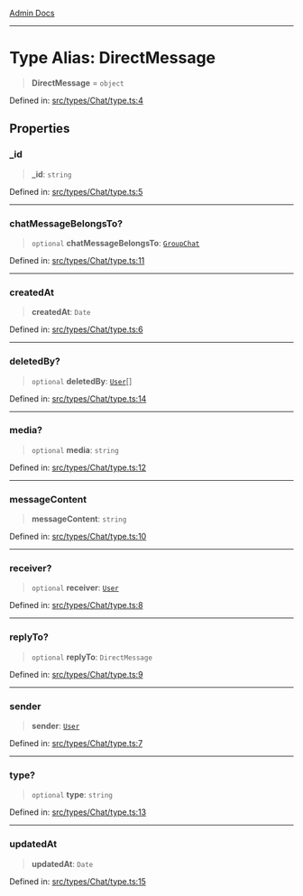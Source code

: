 [Admin Docs](/)

---

# Type Alias: DirectMessage

> **DirectMessage** = `object`

Defined in: [src/types/Chat/type.ts:4](https://github.com/PalisadoesFoundation/talawa-admin/blob/main/src/types/Chat/type.ts#L4)

## Properties

### \_id

> **\_id**: `string`

Defined in: [src/types/Chat/type.ts:5](https://github.com/PalisadoesFoundation/talawa-admin/blob/main/src/types/Chat/type.ts#L5)

---

### chatMessageBelongsTo?

> `optional` **chatMessageBelongsTo**: [`GroupChat`](GroupChat.md)

Defined in: [src/types/Chat/type.ts:11](https://github.com/PalisadoesFoundation/talawa-admin/blob/main/src/types/Chat/type.ts#L11)

---

### createdAt

> **createdAt**: `Date`

Defined in: [src/types/Chat/type.ts:6](https://github.com/PalisadoesFoundation/talawa-admin/blob/main/src/types/Chat/type.ts#L6)

---

### deletedBy?

> `optional` **deletedBy**: [`User`](../../../User/type/type-aliases/User.md)[]

Defined in: [src/types/Chat/type.ts:14](https://github.com/PalisadoesFoundation/talawa-admin/blob/main/src/types/Chat/type.ts#L14)

---

### media?

> `optional` **media**: `string`

Defined in: [src/types/Chat/type.ts:12](https://github.com/PalisadoesFoundation/talawa-admin/blob/main/src/types/Chat/type.ts#L12)

---

### messageContent

> **messageContent**: `string`

Defined in: [src/types/Chat/type.ts:10](https://github.com/PalisadoesFoundation/talawa-admin/blob/main/src/types/Chat/type.ts#L10)

---

### receiver?

> `optional` **receiver**: [`User`](../../../User/type/type-aliases/User.md)

Defined in: [src/types/Chat/type.ts:8](https://github.com/PalisadoesFoundation/talawa-admin/blob/main/src/types/Chat/type.ts#L8)

---

### replyTo?

> `optional` **replyTo**: `DirectMessage`

Defined in: [src/types/Chat/type.ts:9](https://github.com/PalisadoesFoundation/talawa-admin/blob/main/src/types/Chat/type.ts#L9)

---

### sender

> **sender**: [`User`](../../../User/type/type-aliases/User.md)

Defined in: [src/types/Chat/type.ts:7](https://github.com/PalisadoesFoundation/talawa-admin/blob/main/src/types/Chat/type.ts#L7)

---

### type?

> `optional` **type**: `string`

Defined in: [src/types/Chat/type.ts:13](https://github.com/PalisadoesFoundation/talawa-admin/blob/main/src/types/Chat/type.ts#L13)

---

### updatedAt

> **updatedAt**: `Date`

Defined in: [src/types/Chat/type.ts:15](https://github.com/PalisadoesFoundation/talawa-admin/blob/main/src/types/Chat/type.ts#L15)
